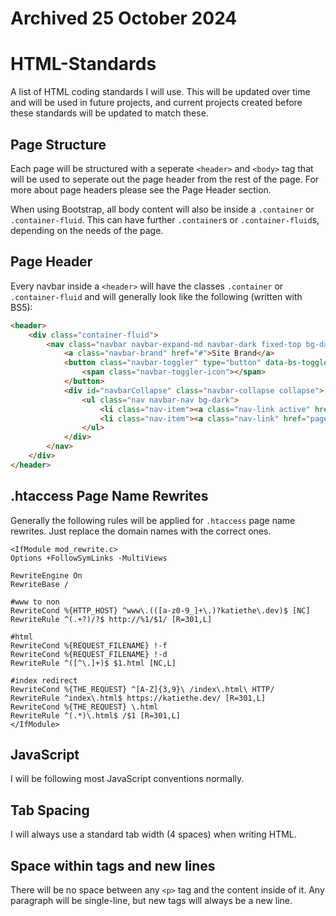 # Archived 25 October 2024

# HTML-Standards
A list of HTML coding standards I will use. This will be updated over time and will be used in future projects, and current projects created before these standards will be updated to match these.

## Page Structure
Each page will be structured with a seperate `<header>` and `<body>` tag that will be used to seperate out the page header from the rest of the page. For more about page headers please see the Page Header section.

When using Bootstrap, all body content will also be inside a `.container` or `.container-fluid`. This can have further `.container`s or `.container-fluid`s, depending on the needs of the page.

## Page Header
Every navbar inside a `<header>` will have the classes `.container` or `.container-fluid` and will generally look like the following (written with BS5):
```html
<header>
    <div class="container-fluid">
        <nav class="navbar navbar-expand-md navbar-dark fixed-top bg-dark">
            <a class="navbar-brand" href="#">Site Brand</a>
            <button class="navbar-toggler" type="button" data-bs-toggle="collapse" data-bs-target="#navbarCollapse" aria-controls="navbarCollapse" aria-expanded="false" aria-label="Toggle navigation">
                <span class="navbar-toggler-icon"></span>
            </button>
            <div id="navbarCollapse" class="navbar-collapse collapse">
                <ul class="nav navbar-nav bg-dark">
                    <li class="nav-item"><a class="nav-link active" href="#">Current Page</a></li>
                    <li class="nav-item"><a class="nav-link" href="page2.html">New Page</a></li>
                </ul>
            </div>
        </nav>
    </div>
</header>
```

## .htaccess Page Name Rewrites
Generally the following rules will be applied for `.htaccess` page name rewrites. Just replace the domain names with the correct ones.
```
<IfModule mod_rewrite.c> 
Options +FollowSymLinks -MultiViews

RewriteEngine On 
RewriteBase /

#www to non
RewriteCond %{HTTP_HOST} ^www\.(([a-z0-9_]+\.)?katiethe\.dev)$ [NC]
RewriteRule ^(.+?)/?$ http://%1/$1/ [R=301,L]

#html
RewriteCond %{REQUEST_FILENAME} !-f 
RewriteCond %{REQUEST_FILENAME} !-d 
RewriteRule ^([^\.]+)$ $1.html [NC,L]

#index redirect 
RewriteCond %{THE_REQUEST} ^[A-Z]{3,9}\ /index\.html\ HTTP/ 
RewriteRule ^index\.html$ https://katiethe.dev/ [R=301,L]
RewriteCond %{THE_REQUEST} \.html 
RewriteRule ^(.*)\.html$ /$1 [R=301,L]
</IfModule>
```

## JavaScript
I will be following most JavaScript conventions normally.

## Tab Spacing
I will always use a standard tab width (4 spaces) when writing HTML.

## Space within tags and new lines
There will be no space between any `<p>` tag and the content inside of it. Any paragraph will be single-line, but new tags will always be a new line.
